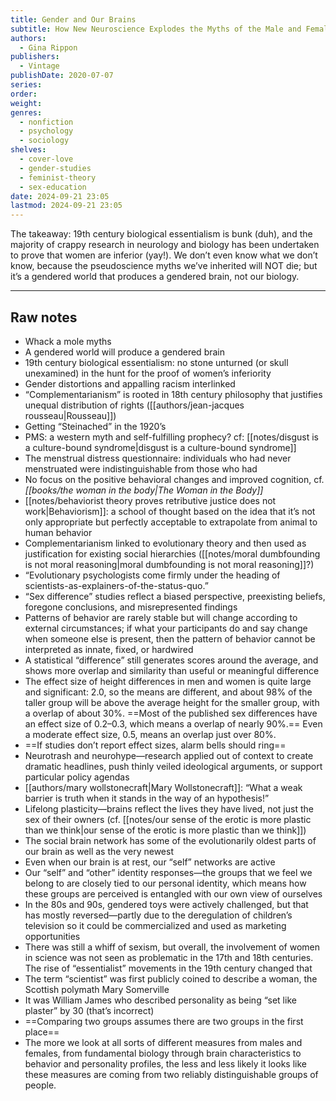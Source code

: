 ```yaml
---
title: Gender and Our Brains
subtitle: How New Neuroscience Explodes the Myths of the Male and Female Minds
authors:
  - Gina Rippon
publishers:
  - Vintage
publishDate: 2020-07-07
series: 
order: 
weight: 
genres:
  - nonfiction
  - psychology
  - sociology
shelves:
  - cover-love
  - gender-studies
  - feminist-theory
  - sex-education
date: 2024-09-21 23:05
lastmod: 2024-09-21 23:05
---
```

The takeaway: 19th century biological essentialism is bunk (duh), and the majority of crappy research in neurology and biology has been undertaken to prove that women are inferior (yay!). We don’t even know what we don’t know, because the pseudoscience myths we’ve inherited will NOT die; but it’s a gendered world that produces a gendered brain, not our biology. 

---
## Raw notes

* Whack a mole myths 
* A gendered world will produce a gendered brain 
* 19th century biological essentialism: no stone unturned (or skull unexamined) in the hunt for the proof of women’s inferiority 
* Gender distortions and appalling racism interlinked
* “Complementarianism” is rooted in 18th century philosophy that justifies unequal distribution of rights ([[authors/jean-jacques rousseau|Rousseau]])
* Getting “Steinached” in the 1920’s
* PMS: a western myth and self-fulfilling prophecy? cf: [[notes/disgust is a culture-bound syndrome|disgust is a culture-bound syndrome]]
* The menstrual distress questionnaire: individuals who had never menstruated were indistinguishable from those who had
* No focus on the positive behavioral changes and improved cognition, cf. *[[books/the woman in the body|The Woman in the Body]]*
* [[notes/behaviorist theory proves retributive justice does not work|Behaviorism]]: a school of thought based on the idea that it’s not only appropriate but perfectly acceptable to extrapolate from animal to human behavior
* Complementarianism linked to evolutionary theory and then used as justification for existing social hierarchies ([[notes/moral dumbfounding is not moral reasoning|moral dumbfounding is not moral reasoning]]?)
* “Evolutionary psychologists come firmly under the heading of scientists-as-explainers-of-the-status-quo.”
* “Sex difference” studies reflect a biased perspective, preexisting beliefs, foregone conclusions, and misrepresented findings
* Patterns of behavior are rarely stable but will change according to external circumstances; if what your participants do and say change when someone else is present, then the pattern of behavior cannot be interpreted as innate, fixed, or hardwired 
* A statistical “difference” still generates scores around the average, and shows more overlap and similarity than useful or meaningful difference 
* The effect size of height differences in men and women is quite large and significant: 2.0, so the means are different, and about 98% of the taller group will be above the average height for the smaller group, with a overlap of about 30%. ==Most of the published sex differences have an effect size of 0.2–0.3, which means a overlap of nearly 90%.==  Even a moderate effect size, 0.5, means an overlap just over 80%. 
* ==If studies don’t report effect sizes, alarm bells should ring== 
* Neurotrash and neurohype—research applied out of context to create dramatic headlines, push thinly veiled ideological arguments, or support particular policy agendas 
* [[authors/mary wollstonecraft|Mary Wollstonecraft]]: “What a weak barrier is truth when it stands in the way of an hypothesis!”
* Lifelong plasticity—brains reflect the lives they have lived, not just the sex of their owners (cf. [[notes/our sense of the erotic is more plastic than we think|our sense of the erotic is more plastic than we think]])
* The social brain network has some of the evolutionarily oldest parts of our brain as well as the very newest
* Even when our brain is at rest, our “self” networks are active 
* Our “self” and “other” identity responses—the groups that we feel we belong to are closely tied to our personal identity, which means how these groups are perceived is entangled with our own view of ourselves 
* In the 80s and 90s, gendered toys were actively challenged, but that has mostly reversed—partly due to the deregulation of children’s television so it could be commercialized and used as marketing opportunities 
* There was still a whiff of sexism, but overall, the involvement of women in science was not seen as problematic in the 17th and 18th centuries. The rise of “essentialist” movements in the 19th century changed that 
* The term “scientist” was first publicly coined to describe a woman, the Scottish polymath Mary Somerville 
* It was William James who described personality as being “set like plaster” by 30 (that’s incorrect)
* ==Comparing two groups assumes there are two groups in the first place==
* The more we look at all sorts of different measures from males and females, from fundamental biology through brain characteristics to behavior and personality profiles, the less and less likely it looks like these measures are coming from two reliably distinguishable groups of people. 